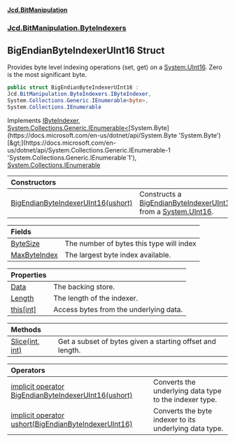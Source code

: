 ﻿#### [Jcd.BitManipulation](index.md 'index')
### [Jcd.BitManipulation.ByteIndexers](Jcd.BitManipulation.ByteIndexers.md 'Jcd.BitManipulation.ByteIndexers')

## BigEndianByteIndexerUInt16 Struct

Provides byte level indexing operations (set, get) on
a [System.UInt16](https://docs.microsoft.com/en-us/dotnet/api/System.UInt16 'System.UInt16'). Zero is the most
significant byte.

```csharp
public struct BigEndianByteIndexerUInt16 :
Jcd.BitManipulation.ByteIndexers.IByteIndexer,
System.Collections.Generic.IEnumerable<byte>,
System.Collections.IEnumerable
```

Implements [IByteIndexer](Jcd.BitManipulation.ByteIndexers.IByteIndexer.md 'Jcd.BitManipulation.ByteIndexers.IByteIndexer'), [System.Collections.Generic.IEnumerable&lt;](https://docs.microsoft.com/en-us/dotnet/api/System.Collections.Generic.IEnumerable-1 'System.Collections.Generic.IEnumerable`1')[System.Byte](https://docs.microsoft.com/en-us/dotnet/api/System.Byte 'System.Byte')[&gt;](https://docs.microsoft.com/en-us/dotnet/api/System.Collections.Generic.IEnumerable-1 'System.Collections.Generic.IEnumerable`1'), [System.Collections.IEnumerable](https://docs.microsoft.com/en-us/dotnet/api/System.Collections.IEnumerable 'System.Collections.IEnumerable')

| Constructors                                                                                                                                                                                                                             |                                                                                                                                                                                                                                                                            |
|:-----------------------------------------------------------------------------------------------------------------------------------------------------------------------------------------------------------------------------------------|:---------------------------------------------------------------------------------------------------------------------------------------------------------------------------------------------------------------------------------------------------------------------------|
| [BigEndianByteIndexerUInt16(ushort)](Jcd.BitManipulation.ByteIndexers.BigEndianByteIndexerUInt16.BigEndianByteIndexerUInt16(ushort).md 'Jcd.BitManipulation.ByteIndexers.BigEndianByteIndexerUInt16.BigEndianByteIndexerUInt16(ushort)') | Constructs a [BigEndianByteIndexerUInt16](Jcd.BitManipulation.ByteIndexers.BigEndianByteIndexerUInt16.md 'Jcd.BitManipulation.ByteIndexers.BigEndianByteIndexerUInt16') from a [System.UInt16](https://docs.microsoft.com/en-us/dotnet/api/System.UInt16 'System.UInt16'). |

| Fields                                                                                                                                                                 |                                          |
|:-----------------------------------------------------------------------------------------------------------------------------------------------------------------------|:-----------------------------------------|
| [ByteSize](Jcd.BitManipulation.ByteIndexers.BigEndianByteIndexerUInt16.ByteSize.md 'Jcd.BitManipulation.ByteIndexers.BigEndianByteIndexerUInt16.ByteSize')             | The number of bytes this type will index |
| [MaxByteIndex](Jcd.BitManipulation.ByteIndexers.BigEndianByteIndexerUInt16.MaxByteIndex.md 'Jcd.BitManipulation.ByteIndexers.BigEndianByteIndexerUInt16.MaxByteIndex') | The largest byte index available.        |

| Properties                                                                                                                                                    |                                        |
|:--------------------------------------------------------------------------------------------------------------------------------------------------------------|:---------------------------------------|
| [Data](Jcd.BitManipulation.ByteIndexers.BigEndianByteIndexerUInt16.Data.md 'Jcd.BitManipulation.ByteIndexers.BigEndianByteIndexerUInt16.Data')                | The backing store.                     |
| [Length](Jcd.BitManipulation.ByteIndexers.BigEndianByteIndexerUInt16.Length.md 'Jcd.BitManipulation.ByteIndexers.BigEndianByteIndexerUInt16.Length')          | The length of the indexer.             |
| [this[int]](Jcd.BitManipulation.ByteIndexers.BigEndianByteIndexerUInt16.this[int].md 'Jcd.BitManipulation.ByteIndexers.BigEndianByteIndexerUInt16.this[int]') | Access bytes from the underlying data. |

| Methods                                                                                                                                                                        |                                                           |
|:-------------------------------------------------------------------------------------------------------------------------------------------------------------------------------|:----------------------------------------------------------|
| [Slice(int, int)](Jcd.BitManipulation.ByteIndexers.BigEndianByteIndexerUInt16.Slice(int,int).md 'Jcd.BitManipulation.ByteIndexers.BigEndianByteIndexerUInt16.Slice(int, int)') | Get a subset of bytes given a starting offset and length. |

| Operators                                                                                                                                                                                                                                                                                                                                           |                                                        |
|:----------------------------------------------------------------------------------------------------------------------------------------------------------------------------------------------------------------------------------------------------------------------------------------------------------------------------------------------------|:-------------------------------------------------------|
| [implicit operator BigEndianByteIndexerUInt16(ushort)](Jcd.BitManipulation.ByteIndexers.BigEndianByteIndexerUInt16.op_ImplicitJcd.BitManipulation.ByteIndexers.BigEndianByteIndexerUInt16(ushort).md 'Jcd.BitManipulation.ByteIndexers.BigEndianByteIndexerUInt16.op_Implicit Jcd.BitManipulation.ByteIndexers.BigEndianByteIndexerUInt16(ushort)') | Converts the underlying data type to the indexer type. |
| [implicit operator ushort(BigEndianByteIndexerUInt16)](Jcd.BitManipulation.ByteIndexers.BigEndianByteIndexerUInt16.op_Implicitushort(Jcd.BitManipulation.ByteIndexers.BigEndianByteIndexerUInt16).md 'Jcd.BitManipulation.ByteIndexers.BigEndianByteIndexerUInt16.op_Implicit ushort(Jcd.BitManipulation.ByteIndexers.BigEndianByteIndexerUInt16)') | Converts the byte indexer to its underlying data type. |
